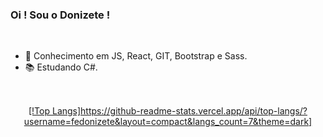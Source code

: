 ### Oi ! Sou o Donizete !

<br>

-  📌 Conhecimento em JS, React, GIT, Bootstrap e Sass.
-  📚 Estudando C#.

##

<br>

<div align="center">
  <a href="https://github.com/fedonizete">
  [!Top Langs]https://github-readme-stats.vercel.app/api/top-langs/?username=fedonizete&layout=compact&langs_count=7&theme=dark]
</div>

  
